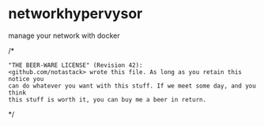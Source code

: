 # networkhypervysor
manage your network with docker



/*

    "THE BEER-WARE LICENSE" (Revision 42):
    <github.com/notastack> wrote this file. As long as you retain this notice you
    can do whatever you want with this stuff. If we meet some day, and you think
    this stuff is worth it, you can buy me a beer in return.

*/
